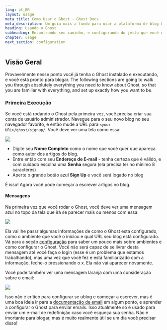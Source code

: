 ```yaml
---
lang: pt_BR
layout: usage
meta_title: Como Usar o Ghost - Ghost Docs
meta_description: Um guia mais a fundo para usar a plataforma de blog Ghost. Escolheu o Ghost mas não sabe por onde começar? Comece aqui!
heading: Usando o Ghost
subheading: Encontrando seu caminho, e configurando do jeito que você quer
chapter: usage
next_section: configuration
---
```


## Visão Geral <a id="overview"></a>

Provavelmente nesse ponto você já tenha o Ghost instalado e executando, e você está pronto para blogar. The following sections are going to walk you through absolutely everything you need to know about Ghost, so that you are familiar with everything, and set up exactly how you want to be.

### Primeira Execução

Se você está rodando o Ghost pela primeira vez, você precisa criar sua conta de usuário administrador. Navegue para o seu novo blog no seu navegador favorito, e então mude a URL para <code class="path">&lt;your URL&gt;/ghost/signup/</code>. Você deve ver uma tela como essa:

![](https://s3-eu-west-1.amazonaws.com/ghost-website-cdn/ghost-signup.png)

*   Digite seu **Nome Completo** como o nome que você quer que apareça como autor dos artigos do blog.
*   Entre então com seu **Endereço de E-mail** - tenha certeza que é válido, e com cuidado escolha uma **Senha** segura (ela precisa ter no mínimo 8 caracteres)
*   Aperte o grande botão azul **Sign Up** e você será logado no blog

É isso! Agora você pode começar a escrever artigos no blog.

#### Mensagens

Na primeira vez que você rodar o Ghost, você deve ver uma mensagem azul no topo da tela que irá se parecer mais ou menos com essa:

![](https://s3-eu-west-1.amazonaws.com/ghost-website-cdn/first-run-info.png)

Ela vai lhe passr algumas informações de como o Ghost está configurado, como o ambiente que você o iniciou e qual URL seu blog está configurado. Vá para a seção [configuração](/usage/configuration/) para saber um pouco mais sobre ambientes e como configurar o Ghost. Você não será capaz de se livrar desta mensagem até você faça o login (esse é um problema que estamos trabalhando), mas uma vez que você fez e está familiarizado com a informação, feche-o pressionando o x. Ela não vai aparecer novamente.

Você pode também ver uma mensagem laranja com uma consideração sobre o email:

![](https://s3-eu-west-1.amazonaws.com/ghost-website-cdn/email-warning.png)

Isso não é crítico para configurar se ublog e começar a escrever, mas é uma boa ideia ir para a <a href="/mail">documentação de email</a> em algum ponto, e aprender a configurar o Ghost para enviar emails.
Isso atualmente só é usado para enviar um e-mail de redefinição caso você esqueça sua senha. Não é imortante para blogar, mas é muito realmente útil se um dia você precisar disso!